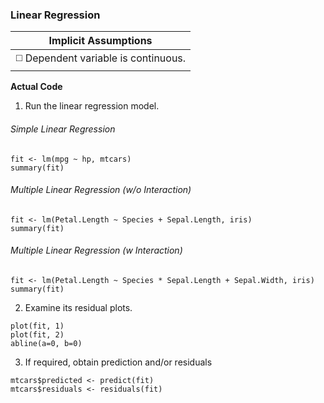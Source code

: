 ### Linear Regression

| Implicit Assumptions |
| :---: |
| :white_medium_square: Dependent variable is continuous. |

**Actual Code**</br>
1. Run the linear regression model.
###### Simple Linear Regression
```
fit <- lm(mpg ~ hp, mtcars)
summary(fit)
```
###### Multiple Linear Regression (w/o Interaction)
```
fit <- lm(Petal.Length ~ Species + Sepal.Length, iris)
summary(fit)
```
###### Multiple Linear Regression (w Interaction)
```
fit <- lm(Petal.Length ~ Species * Sepal.Length + Sepal.Width, iris)
summary(fit)
```

2. Examine its residual plots.
```
plot(fit, 1)
plot(fit, 2)
abline(a=0, b=0)
```
3. If required, obtain prediction and/or residuals
```
mtcars$predicted <- predict(fit)
mtcars$residuals <- residuals(fit)
```



